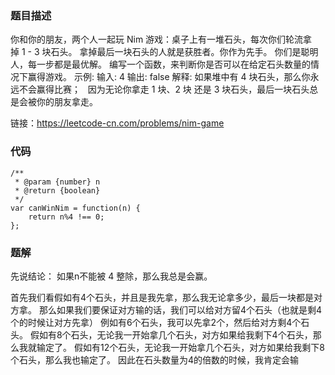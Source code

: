 ### 题目描述

你和你的朋友，两个人一起玩 Nim 游戏：桌子上有一堆石头，每次你们轮流拿掉 1 - 3 块石头。 拿掉最后一块石头的人就是获胜者。你作为先手。
你们是聪明人，每一步都是最优解。 编写一个函数，来判断你是否可以在给定石头数量的情况下赢得游戏。
示例:
输入: 4
输出: false 
解释: 如果堆中有 4 块石头，那么你永远不会赢得比赛；
     因为无论你拿走 1 块、2 块 还是 3 块石头，最后一块石头总是会被你的朋友拿走。

链接：https://leetcode-cn.com/problems/nim-game


### 代码
```
/**
 * @param {number} n
 * @return {boolean}
 */
var canWinNim = function(n) {
    return n%4 !== 0;
};
```

### 题解
先说结论：
如果n不能被 4 整除，那么我总是会赢。

首先我们看假如有4个石头，并且是我先拿，那么我无论拿多少，最后一块都是对方拿。
那么如果我们要保证对方输的话，我们可以给对方留4个石头（也就是剩4个的时候让对方先拿）
例如有6个石头，我可以先拿2个，然后给对方剩4个石头。
假如有8个石头，无论我一开始拿几个石头，对方如果给我剩下4个石头，那么我就输定了。
假如有12个石头，无论我一开始拿几个石头，对方如果给我剩下8个石头，那么我也输定了。
因此在石头数量为4的倍数的时候，我肯定会输
